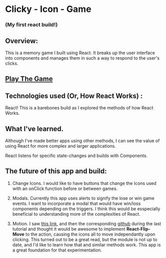 # Clicky - Icon - Game

### (My first react build!)

## Overview:

This is a memory game I built using React. It breaks up the user interface into components and manages them in such a way to respond to the user's clicks.

## [Play The Game](https://https://MCPolichette.github.io/clicky-game)

## Technologies used (Or, How React Works) :

React! This is a barebones build as I explored the methods of how React Works.

## What I've learned.

Although I've made better apps using other methods, I can see the value of using React for more complex and larger applications.

React listens for specific state-changes and builds with Components.

## The future of this app and build:

1. Change Icons. I would like to have buttons that change the Icons used with an onClick function before or between games.

2. Modals. Currently this app uses alerts to signify the lose or win game events. I want to incorporate a modal that would have win/loss components depending on the triggers. I think this would be esspecially beneficial to understanding more of the complexities of React.

<!-- ADD LINK! -->

3. Motion. I saw [this link](https://medium.com/developers-writing/animating-the-unanimatable-1346a5aab3cd), and then the corresponding [github](https://github.com/joshwcomeau/react-flip-move) during the last tutorial and thought it would be awesome to implement <strong>React-Flip-Move</strong> to the action, causing the icons all to move independantly upon clicking. This turned out to be a great read, but the module is not up to date, and I'd like to learn how that and similar methods work. This app is a great foundation for that experimentation.
